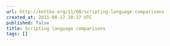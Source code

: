 ```yaml
---
url: http://kottke.org/11/08/scripting-language-comparisons
created_at: 2011-08-17 20:37 UTC
published: false
title: Scripting language comparisons
tags: []
---
```



